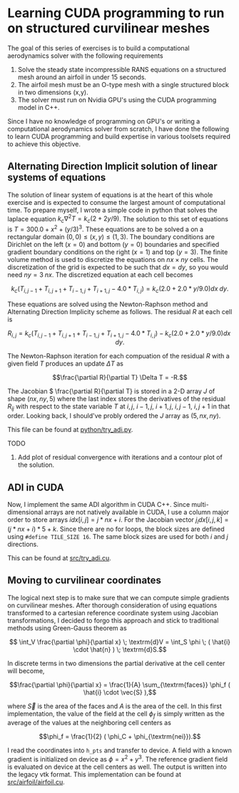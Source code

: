 # Learning CUDA programming to run on structured curvilinear meshes


The goal of this series of exercises is to build a computational aerodynamics solver with the following requirements

1. Solve the steady state incompressible RANS equations on a structured mesh around an airfoil in under 15 seconds. 
2. The airfoil mesh must be an O-type mesh with a single structured block in two dimensions (x,y).
3. The solver must run on Nvidia GPU's using the CUDA programming model in C++.

Since I have no knowledge of programming on GPU's or writing a computational aerodynamics solver from scratch, I have done the following to learn CUDA programming and build expertise in various toolsets required to achieve this objective.

Alternating Direction Implicit solution of linear systems of equations
----------------------------------------------------------------------

The solution of linear system of equations is at the heart of this whole exercise and is expected to consume the largest amount of computational time. To prepare myself, I wrote a simple code in python that solves the laplace equation $k_c \nabla^2 T = k_c(2 + 2 y / 9 )$. The solution to this set of equations is $T = 300.0 + x^2 + (y/3)^3$. These equations are to be solved a on a rectangular domain $(0,0) \leq (x,y) \leq (1,3)$. The boundary conditions are Dirichlet on the left ($x=0$) and bottom ($y=0$) boundaries and specified gradient boundary conditions on the right ($x=1$) and top ($y=3$). The finite volume method is used to discretize the equations on $nx \times ny$ cells. The discretization of the grid is expected to be such that $dx = dy$, so you would need $ny = 3 \; nx$. The discretized equation at each cell becomes
```math
    k_c \left (T_{i,j-1} + T_{i,j+1} + T_{i-1,j} + T_{i+1,j} - 4.0 * T_{i,j} \right ) = k_c \left ( 2.0 + 2.0 * y / 9.0 \right ) dx \; dy.
```
These equations are solved using the Newton-Raphson method and Alternating Direction Implicity scheme as follows. The residual $R$ at each cell is
```math
 R_{i,j} =  k_c \left (T_{i,j-1} + T_{i,j+1} + T_{i-1,j} + T_{i+1,j} - 4.0 * T_{i,j} \right ) - k_c \left ( 2.0 + 2.0 * y / 9.0 \right ) dx \; dy.
```
The Newton-Raphson iteration for each compuation of the residual $R$ with a given field $T$ produces an update $\Delta T$ as 
```math
\frac{\partial R}{\partial T} \Delta T = -R.
```
The Jacobian $ \frac{\partial R}{\partial T} is stored in a 2-D array $J$ of shape $(nx,ny,5)$ where the last index stores the derivatives of the residual $R_{ij}$ with respect to the state variable $T$ at $i,j$, $i-1,j$, $i+1,j$, $i,j-1$, $i,j+1$ in that order. Looking back, I should've probly ordered the $J$ array as $(5,nx,ny)$.

This file can be found at [python/try_adi.py](python/try_adi.py). 

TODO

1. Add plot of residual convergence with iterations and a contour plot of the solution.


ADI in CUDA
-----------

Now, I implement the same ADI algorithm in CUDA C++. Since multi-dimensional arrays are not natively available in CUDA, I use a column major order to store arrays $idx[i,j] = j * nx + i$. For the Jacobian vector $j_idx[i,j,k] = (j * nx + i) * 5 + k$. Since there are no for loops, the block sizes are defined using `#define TILE_SIZE 16`. The same block sizes are used for both $i$ and $j$ directions.

This can be found at [src/try_adi.cu](src/try_adi.cu). 


Moving to curvilinear coordinates
---------------------------------

The logical next step is to make sure that we can compute simple gradients on curvilinear meshes. After thorough consideration of using equations transformed to a cartesian reference coordinate system using Jacobian transformations, I decided to forgo this approach and stick to traditional methods using Green-Gauss theorem as 
```math
 \int_V \frac{\partial \phi}{\partial x} \; \textrm{d}V = \int_S \phi \; ( \hat{i} \cdot \hat{n} ) \; \textrm{d}S.
```
In discrete terms in two dimensions the partial derivative at the cell center will become,
```math
\frac{\partial \phi}{\partial x} = \frac{1}{A} \sum_{\textrm{faces}} \phi_f  ( \hat{i} \cdot \vec{S} ),
```
where $\vec{S}$ is the area of the faces and $A$ is the area of the cell. In this first implementation, the value of the field at the cell $\phi_f$ is simply written as the average of the values at the neighboring cell centers as
```math
\phi_f = \frac{1}{2} ( \phi_C + \phi_{\textrm{nei}}).
```
I read the coordinates into `h_pts` and transfer to device. A field with a known gradient is initialized on device as $\phi = x^2 + y^3$. The reference gradient field is evaluated on device at the cell centers as well. The  output is written into the legacy vtk format. This implementation can be found at [src/airfoil/airfoil.cu](src/airfoil/airfoil.cu).




